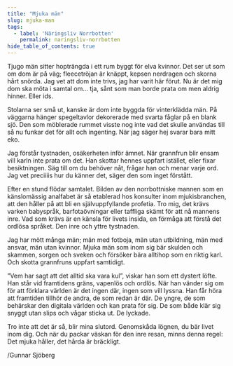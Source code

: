 ```yaml
---
title: "Mjuka män"
slug: mjuka-man
tags:
  - label: 'Näringsliv Norrbotten'
    permalink: naringsliv-norrbotten
hide_table_of_contents: true
---
```

Tjugo män sitter hopträngda i ett rum byggt för elva kvinnor. Det ser ut som om dom är på väg; fleecetröjan är knäppt, kepsen nerdragen och skorna hårt snörda. Jag vet att dom inte trivs, jag har varit här förut. Nu är det mig dom ska möta i samtal om… tja, sånt som man borde prata om men aldrig hinner. Eller ids.

<!--truncate-->

Stolarna ser små ut, kanske är dom inte byggda för vinterklädda män. På väggarna hänger spegeltavlor dekorerade med svarta fåglar på en blank sjö. Den som möblerade rummet visste nog inte vad det skulle användas till så nu funkar det för allt och ingenting. När jag säger hej svarar bara mitt eko.

Jag förstår tystnaden, osäkerheten inför ämnet. När grannfrun blir ensam vill karln inte prata om det. Han skottar hennes uppfart istället, eller fixar besiktningen. Säg till om du behöver nåt, frågar han och menar varje ord. Jag vet preciiiis hur du känner det, säger den som inget förstått.

Efter en stund flödar samtalet. Bilden av den norrbottniske mannen som en känslomässig analfabet är så etablerad hos konsulter inom mjukisbranchen, att den håller på att bli en självuppfyllande profetia. Tro mig, det krävs varken babyspråk, barfotaövningar eller taffliga skämt för att nå mannens inre. Vad som krävs är en känsla för livets insida, en förmåga att förstå det ordlösa språket. Den inre och yttre tystnaden.

Jag har mött många män; män med fotboja, män utan utbildning, män med ansvar, män utan kvinnor. Mjuka män som inom sig bär skulden och skammen, sorgen och sveken och försöker bära alltihop som en riktig karl. Och skotta grannfruns uppfart samtidigt. 

”Vem har sagt att det alltid ska vara kul”, viskar han som ett dystert löfte. Han står vid framtidens gräns, vapenlös och ordlös. När han vänder sig om för att förklara världen är det ingen där, ingen som vill lyssna. Han får höra att framtiden tillhör de andra, de som redan är där. De yngre, de som behärskar den digitala världen och kan prata för sig. De som både klär sig snyggt utan slips och vågar sticka ut. De lyckade.

Tro inte att det är så, blir mina slutord. Genomskåda lögnen, du bär livet inom dig. Och när du packar väskan för den inre resan, minns denna regel: Det mjuka håller, det hårda är bräckligt.

/Gunnar Sjöberg
